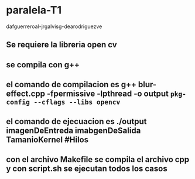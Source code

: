 # paralela-T1
dafguerreroal-jrgalvisg-dearodriguezve
## Se requiere la libreria open cv
## se compila con g++
## el comando de compilacion es g++ blur-effect.cpp -fpermissive -lpthread  -o output `pkg-config --cflags --libs opencv`
## el comando de ejecuacion es ./output imagenDeEntreda imabgenDeSalida TamanioKernel #Hilos
## con el archivo Makefile se compila el archivo cpp y con script.sh se ejecutan todos los casos